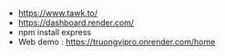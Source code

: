 - https://www.tawk.to/
- https://dashboard.render.com/
- npm install express
- Web demo : https://truongvipro.onrender.com/home
